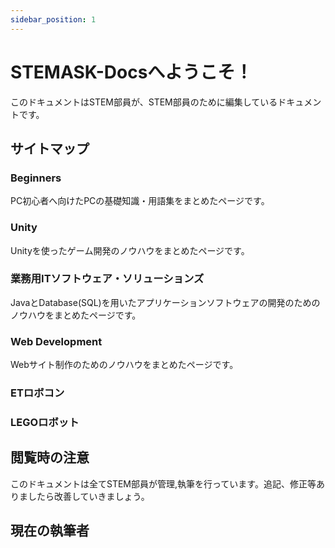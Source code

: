 ```yaml
---
sidebar_position: 1
---
```


# STEMASK-Docsへようこそ！
このドキュメントはSTEM部員が、STEM部員のために編集しているドキュメントです。

## サイトマップ
### Beginners
PC初心者へ向けたPCの基礎知識・用語集をまとめたページです。
### Unity
Unityを使ったゲーム開発のノウハウをまとめたページです。
### 業務用ITソフトウェア・ソリューションズ
JavaとDatabase(SQL)を用いたアプリケーションソフトウェアの開発のためのノウハウをまとめたページです。
### Web Development
Webサイト制作のためのノウハウをまとめたページです。
### ETロボコン
### LEGOロボット

## 閲覧時の注意
このドキュメントは全てSTEM部員が管理,執筆を行っています。追記、修正等ありましたら改善していきましょう。

## 現在の執筆者
<!-- かいてみてもいいんではなかろうかと -->